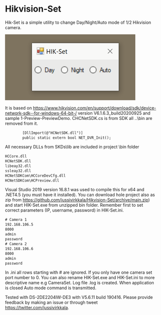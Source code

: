 # Hikvision-Set

Hik-Set is a simple utility to change Day/Night/Auto mode of 1/2 Hikvision camera. 

![HIK-Set](HIK-Set.png)

It is based on https://www.hikvision.com/en/support/download/sdk/device-network-sdk--for-windows-64-bit-/ version V6.1.6.3_build20200925 and sample 1-Preview-PreviewDemo. CHCNetSDK.cs is from SDK all ..\bin are removed from it.
```
        [DllImport(@"HCNetSDK.dll")]
        public static extern bool NET_DVR_Init();
```
 All necessary DLLs from SKDs\lib are included in project \bin folder
 ```
 HCCore.dll
 HCNetSDK.dll
 libeay32.dll
 ssleay32.dll
 HCNetSDKCom\HCCoreDevCfg.dll
 HCNetSDKCom\HCPreview.dll
 ```
 Visual Studio 2019 version 16.8.1 was used to compile this for x64 and .NET4.5 (you must have it installed). You can download hole project also as zip from https://github.com/jussivirkkala/Hikvision-Set/archive/main.zip) and start HIK-Set.exe from unzipped bin folder. Remember first to set correct parameters (IP, username, password) in HIK-Set.ini.
```
# Camera 1
192.168.106.5
8000
admin
password
# Camera 2
192.168.106.6
8000
admin
password
```
 In .ini all rows starting with # are ignored. If you only have one camera set port number to 0. You can also rename HIK-Set.exe and HIK-Set.ini to more descriptive name e.g CameraSet. Log file .log is created. When application is closed Auto mode command is transmitted.

Tested with DS-2DE2204IW-DE3 with V5.6.11 build 190416. Please provide feedback by making an issue or through tweet https://twitter.com/jussivirkkala.
